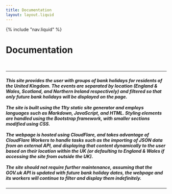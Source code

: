 ```yaml
---
title: Documentation
layout: layout.liquid
---
```


{% include "nav.liquid" %}

# Documentation
<br>

---

<h5>This site provides the user with groups of bank holidays for residents of the United Kingdom. The events are separated by location (England & Wales, Scotland, and Northern Ireland respectively) and filtered so that only future bank holidays will be displayed on the page. 
<br>
<br>
The site is built using the 11ty static site generator and employs languages such as Markdown, JavaScript, and HTML. Styling elements are handled using the Bootstrap framework, with smaller sections modified using CSS.  
<br>
<br>
The webpage is hosted using CloudFlare, and takes advantage of CloudFlare Workers to handle tasks such as the importing of JSON data from an external API, and displaying that content dynamically to the user based on their location within the UK (or defaulting to England & Wales if accessing the site from outside the UK). 
<br>
<br>
The site should not require further maintenance, assuming that the GOV.uk API is updated with future bank holiday dates, the webpage and its workers will continue to filter and display them indefinitely. </h5>

---

